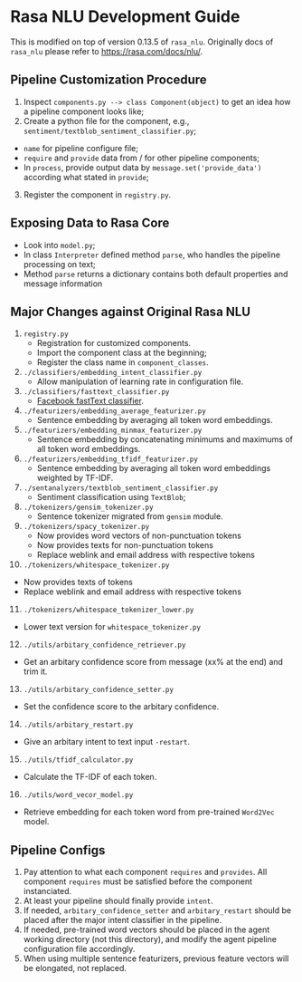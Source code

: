 # Rasa NLU Development Guide

This is modified on top of version 0.13.5 of `rasa_nlu`. Originally docs of `rasa_nlu` please refer to https://rasa.com/docs/nlu/.

## Pipeline Customization Procedure
1. Inspect `components.py --> class Component(object)` to get an idea how a pipeline component looks like;
2. Create a python file for the component, e.g., `sentiment/textblob_sentiment_classifier.py`;
 - `name` for pipeline configure file;
 - `require` and `provide` data from / for other pipeline components;
 - In `process`, provide output data by `message.set('provide_data')` according what stated in `provide`;
3. Register the component in `registry.py`.

## Exposing Data to Rasa Core
- Look into `model.py`;
- In class `Interpreter` defined method `parse`, who handles the pipeline processing on text;
- Method `parse` returns a dictionary contains both default properties and message information

## Major Changes against Original Rasa NLU
1. `registry.py`
   - Registration for customized components. 
    * Import the component class at the beginning;
    * Register the class name in `component_classes`.
2. `./classifiers/embedding_intent_classifier.py`
   - Allow manipulation of learning rate in configuration file.
3. `./classifiers/fasttext_classifier.py`
   - [Facebook fastText classifier](https://fasttext.cc/docs/en/references.html).
4. `./featurizers/embedding_average_featurizer.py`
   - Sentence embedding by averaging all token word embeddings.
5. `./featurizers/embedding_minmax_featurizer.py`
   - Sentence embedding by concatenating minimums and maximums of all token word embeddings.
6. `./featurizers/embedding_tfidf_featurizer.py`
   - Sentence embedding by averaging all token word embeddings weighted by TF-IDF.
7. `./sentanalyzers/textblob_sentiment_classifier.py`
   - Sentiment classification using `TextBlob`;
8. `./tokenizers/gensim_tokenizer.py`
   - Sentence tokenizer migrated from `gensim` module.
9. `./tokenizers/spacy_tokenizer.py`
   - Now provides word vectors of non-punctuation tokens
   - Now provides texts for non-punctuation tokens
   - Replace weblink and email address with respective tokens
10. `./tokenizers/whitespace_tokenizer.py`
   - Now provides texts of tokens
   - Replace weblink and email address with respective tokens
11. `./tokenizers/whitespace_tokenizer_lower.py`
   - Lower text version for `whitespace_tokenizer.py`
12. `./utils/arbitary_confidence_retriever.py`
   - Get an arbitary confidence score from message (xx% at the end) and trim it.
13. `./utils/arbitary_confidence_setter.py`
   - Set the confidence score to the arbitary confidence.
14. `./utils/arbitary_restart.py`
   - Give an arbitary intent to text input `-restart`.
15. `./utils/tfidf_calculator.py`
   - Calculate the TF-IDF of each token.
16. `./utils/word_vecor_model.py`
   - Retrieve embedding for each token word from pre-trained `Word2Vec` model.

## Pipeline Configs
1. Pay attention to what each component `requires` and `provides`. All component `requires` must be satisfied before the component instanciated.
2. At least your pipeline should finally provide `intent`.
3. If needed, `arbitary_confidence_setter` and `arbitary_restart` should be placed after the major intent classifier in the pipeline.
4. If needed, pre-trained word vectors should be placed in the agent working directory (not this directory), and modify the agent pipeline configuration file accordingly.
5. When using multiple sentence featurizers, previous feature vectors will be elongated, not replaced. 
